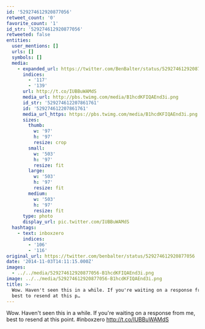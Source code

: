 ```yaml
---
id: '529274612920877056'
retweet_count: '0'
favorite_count: '1'
id_str: '529274612920877056'
retweeted: false
entities:
  user_mentions: []
  urls: []
  symbols: []
  media:
    - expanded_url: https://twitter.com/BenBalter/status/529274612920877056/photo/1
      indices:
        - '117'
        - '139'
      url: http://t.co/IUBBuWAMdS
      media_url: http://pbs.twimg.com/media/B1hcdKFIQAEnd3i.png
      id_str: '529274612207861761'
      id: '529274612207861761'
      media_url_https: https://pbs.twimg.com/media/B1hcdKFIQAEnd3i.png
      sizes:
        thumb:
          w: '97'
          h: '97'
          resize: crop
        small:
          w: '503'
          h: '97'
          resize: fit
        large:
          w: '503'
          h: '97'
          resize: fit
        medium:
          w: '503'
          h: '97'
          resize: fit
      type: photo
      display_url: pic.twitter.com/IUBBuWAMdS
  hashtags:
    - text: inboxzero
      indices:
        - '106'
        - '116'
original_url: https://twitter.com/benbalter/status/529274612920877056
date: '2014-11-03T14:11:15.000Z'
images:
  - ../../media/529274612920877056-B1hcdKFIQAEnd3i.png
image: ../../media/529274612920877056-B1hcdKFIQAEnd3i.png
title: >-
  Wow. Haven't seen this in a while. If you're waiting on a response from me,
  best to resend at this p…
---
```


Wow. Haven't seen this in a while. If you're waiting on a response from me, best to resend at this point. #inboxzero http://t.co/IUBBuWAMdS